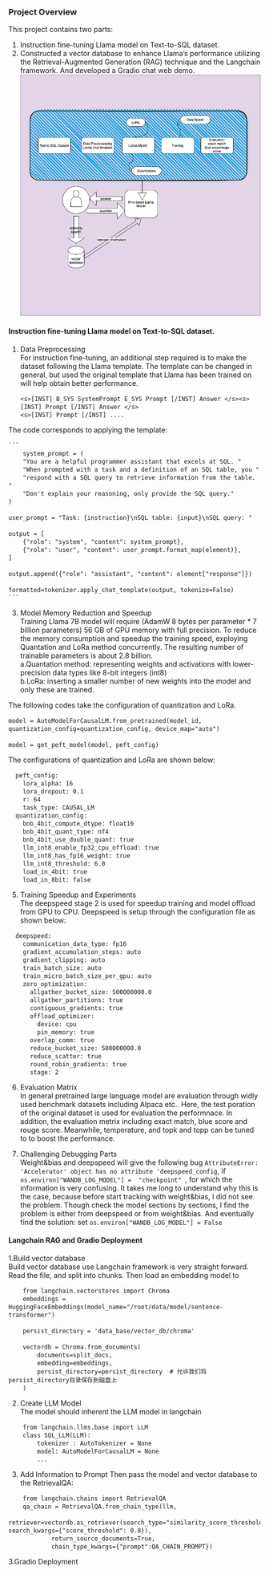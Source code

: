 ### Project Overview
This project contains two parts: 
1. Instruction fine-tuning Llama model on Text-to-SQL dataset.
2. Constructed a vector database to enhance Llama’s performance utilizing the Retrieval-Augmented Generation (RAG) technique and the Langchain framework. And developed a Gradio chat web demo.
![download model](model_overview.png)

#### Instruction fine-tuning Llama model on Text-to-SQL dataset.
1. Data Preprocessing
<br>For instruction fine-tuning, an additional step required is to make the dataset following the Llama template. The template can be changed in general, but used the original template that Llama has been trained on will help obtain better performance.

    ```
    <s>[INST] B_SYS SystemPrompt E_SYS Prompt [/INST] Answer </s><s>[INST] Prompt [/INST] Answer </s> 
    <s>[INST] Prompt [/INST] ....
    ```
    
The code corresponds to applying the template:

    ```
        system_prompt = (
        "You are a helpful programmer assistant that excels at SQL. "
        "When prompted with a task and a definition of an SQL table, you "
        "respond with a SQL query to retrieve information from the table. "
        "Don't explain your reasoning, only provide the SQL query."
    )

    user_prompt = "Task: {instruction}\nSQL table: {input}\nSQL query: "

    output = [
        {"role": "system", "content": system_prompt},
        {"role": "user", "content": user_prompt.format_map(element)},
    ]

    output.append({"role": "assistant", "content": element["response"]})
    
    formatted=tokenizer.apply_chat_template(output, tokenize=False)
    ```
    
3. Model Memory Reduction and Speedup
<br>Training Llama 7B model will require (AdamW  8 bytes per parameter * 7 billion parameters) 56 GB of GPU memory with full precision. To reduce the memory consumption and speedup the training speed, exploying Quantation and LoRa method concurrently. The resulting number of trainable parameters is about 2.8 billion.
<br> a.Quantation method: representing weights and activations with lower-precision data types like 8-bit integers (int8)
<br> b.LoRa: inserting a smaller number of new weights into the model and only these are trained.

The following codes take the configuration of quantization and LoRa. 

```
model = AutoModelForCausalLM.from_pretrained(model_id, quantization_config=quantization_config, device_map="auto")

model = get_peft_model(model, peft_config)

```

The configurations of quantization and LoRa are shown below: 

```
  peft_config:
    lora_alpha: 16
    lora_dropout: 0.1
    r: 64
    task_type: CAUSAL_LM
  quantization_config:
    bnb_4bit_compute_dtype: float16
    bnb_4bit_quant_type: nf4
    bnb_4bit_use_double_quant: true
    llm_int8_enable_fp32_cpu_offload: true
    llm_int8_has_fp16_weight: true
    llm_int8_threshold: 6.0
    load_in_4bit: true
    load_in_8bit: false
```

5. Training Speedup and Experiments
<br> The deepspeed stage 2 is used for speedup training and model offload from GPU to CPU. Deepspeed is setup through the configuration file as shown below:
```
  deepspeed:
    communication_data_type: fp16
    gradient_accumulation_steps: auto
    gradient_clipping: auto
    train_batch_size: auto
    train_micro_batch_size_per_gpu: auto
    zero_optimization:
      allgather_bucket_size: 500000000.0
      allgather_partitions: true
      contiguous_gradients: true
      offload_optimizer:
        device: cpu
        pin_memory: true
      overlap_comm: true
      reduce_bucket_size: 500000000.0
      reduce_scatter: true
      round_robin_gradients: true
      stage: 2
```

6. Evaluation Matrix
<br> In general pretrained large language model are evaluation through widly used benchmark datasets including Alpaca etc.. Here, the test poration of the original dataset is used for evaluation the performnace. In addition, the evaluation metrix including exact match, blue score and rouge score. Meanwhile, temperature, and topk and topp can be tuned to to boost the performance.

9. Challenging Debugging Parts
<br> Weight&bias and deepspeed will give the following bug ```AttributeError: 'Accelerator' object has no attribute 'deepspeed_config```, if ```os.environ["WANDB_LOG_MODEL"] =  "checkpoint" ```, for which the information is very confusing. It takes me long to understand why this is the case, because before start tracking with weight&bias, I did not see the problem. Though check the model sections by sections, I find the problem is either from deepspeed or from weight&bias. And eventually find the solution: set ```os.environ["WANDB_LOG_MODEL"] = False```

#### Langchain RAG and Gradio Deployment
1.Build vector database
<br> Build vector database use Langchain framework is very straight forward. Read the file, and split into chunks. Then load an embedding model to 

```
    from langchain.vectorstores import Chroma
    embeddings = HuggingFaceEmbeddings(model_name="/root/data/model/sentence-transformer")

    persist_directory = 'data_base/vector_db/chroma'

    vectordb = Chroma.from_documents(
        documents=split_docs,
        embedding=embeddings,
        persist_directory=persist_directory  # 允许我们将persist_directory目录保存到磁盘上
    )
```

2. Create LLM Model 
<br> The model should inherent the LLM model in langchain

```
    from langchain.llms.base import LLM
    class SQL_LLM(LLM):
        tokenizer : AutoTokenizer = None
        model: AutoModelForCausalLM = None
        ...
```

3. Add Information to Prompt
Then pass the model and vector database to the RetrievalQA:

```
    from langchain.chains import RetrievalQA
    qa_chain = RetrievalQA.from_chain_type(llm,
            retriever=vectordb.as_retriever(search_type="similarity_score_threshold", search_kwargs={"score_threshold": 0.8}),
            return_source_documents=True,
            chain_type_kwargs={"prompt":QA_CHAIN_PROMPT})
```


3.Gradio Deployment







